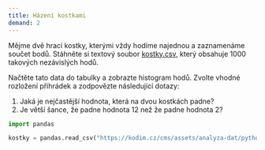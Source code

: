 ```yaml
---
title: Házení kostkami
demand: 2
---
```


Mějme dvě hrací kostky, kterými vždy hodíme najednou a zaznamenáme součet bodů. Stáhněte si textový soubor [kostky.csv](assets/kostky.csv), který obsahuje 1000 takových nezávislých hodů.

Načtěte tato data do tabulky a zobrazte histogram hodů. Zvolte vhodné rozložení přihrádek a zodpovězte následující dotazy:

1. Jaká je nejčastější hodnota, která na dvou kostkách padne?
1. Je větší šance, že padne hodnota 12 než že padne hodnota 2?

```py
import pandas

kostky = pandas.read_csv("https://kodim.cz/cms/assets/analyza-dat/python-data-1/python-pro-data-1/vizualizace/excs/hazeni-kostkami/kostky.csv")
```

